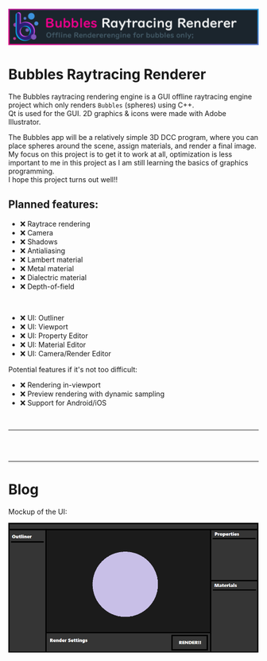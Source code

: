 ![image](https://github.com/MaxineCodes/Bubbles/blob/master/Bubbles/img/banner.png)

# Bubbles Raytracing Renderer
 
The Bubbles raytracing rendering engine is a GUI offline raytracing engine project which only renders `Bubbles` (spheres) using C++. <br/>
Qt is used for the GUI. 2D graphics & icons were made with Adobe Illustrator.

The Bubbles app will be a relatively simple 3D DCC program, where you can place spheres around the scene, assign materials, and render a final image. <br/>
My focus on this project is to get it to work at all, optimization is less important to me in this project as I am still learning the basics of graphics programming. <br/>
I hope this project turns out well!!

## Planned features:

- ❌ Raytrace rendering
- ❌ Camera
- ❌ Shadows
- ❌ Antialiasing
- ❌ Lambert material
- ❌ Metal material
- ❌ Dialectric material
- ❌ Depth-of-field
<br/>

- ❌ UI: Outliner
- ❌ UI: Viewport
- ❌ UI: Property Editor
- ❌ UI: Material Editor
- ❌ UI: Camera/Render Editor

Potential features if it's not too difficult:

- ❌ Rendering in-viewport
- ❌ Preview rendering with dynamic sampling
- ❌ Support for Android/iOS
<br/>

---

<br/>
<br/>

---

# Blog


Mockup of the UI:

![image](https://github.com/MaxineCodes/Bubbles/blob/master/Sketches/UI_Mockup.png)

